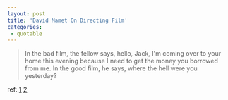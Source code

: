 ```yaml
---
layout: post
title: 'David Mamet On Directing Film'
categories:
 - quotable
---
```



<blockquote>In the bad film, the fellow says, hello, Jack, I'm coming over to your home this evening because I need to get the money you borrowed from me. In the good film, he says, where the hell were you yesterday?</blockquote>ref: <a href="http://www.amazon.com/exec/obidos/ASIN/0140127224/peterlindberg-20">1</a> <a href="http://tesugen.com/2003/05/30.html#markbtruth">2</a>
		



		